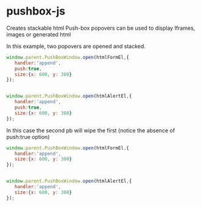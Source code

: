 pushbox-js
==========

Creates stackable html Push-box popovers can be used to display Iframes, images or generated html


In this example, two popovers are opened and stacked. 

```js
window.parent.PushBoxWindow.open(htmlFormEl,{
   handler:'append',
   push:true,
   size:{x: 600, y: 380}
});


window.parent.PushBoxWindow.open(htmlAlertEl,{
   handler:'append',
   push:true,
   size:{x: 600, y: 380}
});

```


In this case the second pb will wipe the first (notice the absence of push:true option)

```js
window.parent.PushBoxWindow.open(htmlFormEl,{
   handler:'append',
   size:{x: 600, y: 380}
});


window.parent.PushBoxWindow.open(htmlAlertEl,{
   handler:'append',
   size:{x: 600, y: 380}
});

```
